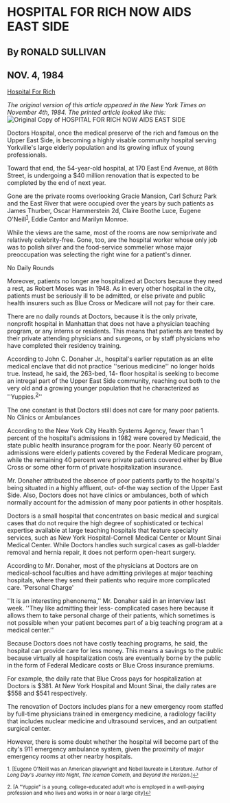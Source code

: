 HOSPITAL FOR RICH NOW AIDS EAST SIDE
===
By RONALD SULLIVAN
---
NOV. 4, 1984
---

[Hospital For Rich](https://www.nytimes.com/1984/11/04/nyregion/hospital-for-rich-now-aids-east-side.html) 

*The original version of this article appeared in the New York Times on November 4th, 1984. The printed article looked like this:* 
![Original Copy of HOSPITAL FOR RICH NOW AIDS EAST SIDE](..057779_360W.png)

Doctors Hospital, once the medical preserve of the rich and famous on the Upper East Side, is becoming a highly visable community hospital serving Yorkville's large elderly population and its growing influx of young professionals.

Toward that end, the 54-year-old hospital, at 170 East End Avenue, at 86th Street, is undergoing a $40 million renovation that is expected to be completed by the end of next year.

Gone are the private rooms overlooking Gracie Mansion, Carl Schurz Park and the East River that were occupied over the years by such patients as James Thurber, Oscar Hammerstein 2d, Claire Boothe Luce, Eugene O'Neill<sup><a href="#fn1" id="ref1">1</a></sup>, Eddie Cantor and Marilyn Monroe.

While the views are the same, most of the rooms are now semiprivate and relatively celebrity-free. Gone, too, are the hospital worker whose only job was to polish silver and the food-service sommelier whose major preoccupation was selecting the right wine for a patient's dinner.

No Daily Rounds

Moreover, patients no longer are hospitalized at Doctors because they need a rest, as Robert Moses was in 1948. As in every other hospital in the city, patients must be seriously ill to be admitted, or else private and public health insurers such as Blue Cross or Medicare will not pay for their care.

There are no daily rounds at Doctors, because it is the only private, nonprofit hospital in Manhattan that does not have a physician teaching program, or any interns or residents. This means that patients are treated by their private attending physicians and surgeons, or by staff physicians who have completed their residency training.

According to John C. Donaher Jr., hospital's earlier reputation as an elite medical enclave that did not practice ''serious medicine'' no longer holds true. Instead, he said, the 263-bed, 14- floor hospital is seeking to become an intregal part of the Upper East Side community, reaching out both to the very old and a growing younger population that he characterized as ''Yuppies.<sup><a href="#fn2" id="ref2">2</a></sup>''

The one constant is that Doctors still does not care for many poor patients. No Clinics or Ambulances

According to the New York City Health Systems Agency, fewer than 1 percent of the hospital's admissions in 1982 were covered by Medicaid, the state public health insurance program for the poor. Nearly 60 percent of admissions were elderly patients covered by the Federal Medicare program, while the remaining 40 percent were private patients covered either by Blue Cross or some other form of private hospitalization insurance.

Mr. Donaher attributed the absence of poor patients partly to the hospital's being situated in a highly affluent, out- of-the way section of the Upper East Side. Also, Doctors does not have clinics or ambulances, both of which normally account for the admission of many poor patients in other hospitals.

Doctors is a small hospital that concentrates on basic medical and surgical cases that do not require the high degree of sophisticated or techical expertise available at large teaching hospitals that feature specialty services, such as New York Hospital-Cornell Medical Center or Mount Sinai Medical Center. While Doctors handles such surgical cases as gall-bladder removal and hernia repair, it does not perform open-heart surgery.

According to Mr. Donaher, most of the physicians at Doctors are on medical-school faculties and have admitting privileges at major teaching hospitals, where they send their patients who require more complicated care. 'Personal Charge'

''It is an interesting phenonema,'' Mr. Donaher said in an interview last week. ''They like admitting their less- complicated cases here because it allows them to take personal charge of their patients, which sometimes is not possible when your patient becomes part of a big teaching program at a medical center.''

Because Doctors does not have costly teaching programs, he said, the hospital can provide care for less money. This means a savings to the public because virtually all hospitalization costs are eventually borne by the public in the form of Federal Medicare costs or Blue Cross insurance premiums.

For example, the daily rate that Blue Cross pays for hospitalization at Doctors is $381. At New York Hospital and Mount Sinai, the daily rates are $558 and $541 respectively.

The renovation of Doctors includes plans for a new emergency room staffed by full-time physicians trained in emergency medicine, a radiology facility that includes nuclear medicine and ultrasound services, and an outpatient surgical center.

However, there is some doubt whether the hospital will become part of the city's 911 emergency ambulance system, given the proximity of major emergency rooms at other nearby hospitals.


<sup id="fn1">1. [Eugene O'Neill was an American playwright and Nobel laureate in Literature. Author of *Long Day's Journey into Night*, *The Iceman Cometh*, and *Beyond the Horizon*.]<a href="#ref1" title="Jump back to footnote 1 in the text.">↩</a></sup>

<sup id="fn2">2. [A "Yuppie" is a young, college-educated adult who is employed in a well-paying profession and who lives and works in or near a large city]<a href="#ref2" title="Jump back to footnote 2 in the text.">↩</a></sup>

